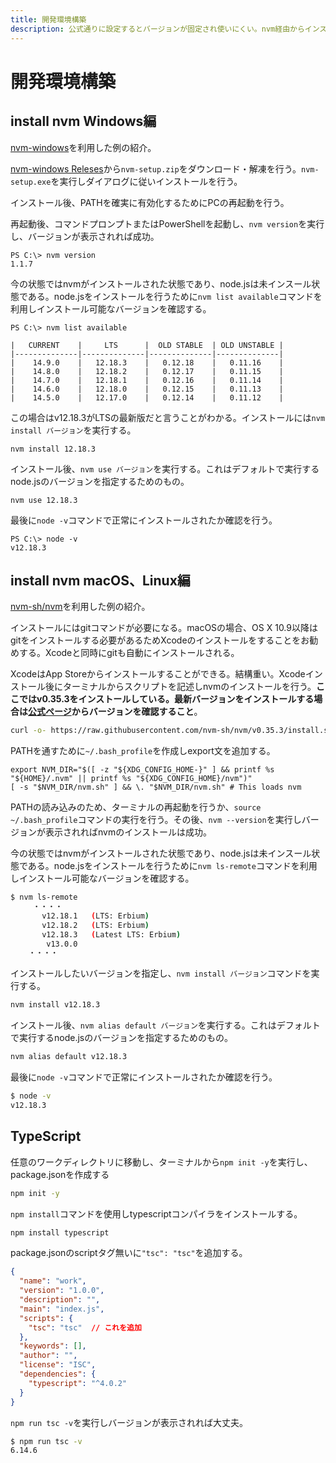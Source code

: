 ```yaml
---
title: 開発環境構築
description: 公式通りに設定するとバージョンが固定され使いにくい。nvm経由からインストールすることを勧める。
---
```


# 開発環境構築

## install nvm Windows編

[nvm-windows](https://github.com/coreybutler/nvm-windows)を利用した例の紹介。

[nvm-windows Releses](https://github.com/coreybutler/nvm-windows/releases)から`nvm-setup.zip`をダウンロード・解凍を行う。`nvm-setup.exe`を実行しダイアログに従いインストールを行う。

インストール後、PATHを確実に有効化するためにPCの再起動を行う。

再起動後、コマンドプロンプトまたはPowerShellを起動し、`nvm version`を実行し、バージョンが表示されれば成功。

```atom
PS C:\> nvm version
1.1.7
```

今の状態ではnvmがインストールされた状態であり、node.jsは未インスール状態である。node.jsをインストールを行うために`nvm list available`コマンドを利用しインストール可能なバージョンを確認する。

```atom
PS C:\> nvm list available

|   CURRENT    |     LTS      |  OLD STABLE  | OLD UNSTABLE |
|--------------|--------------|--------------|--------------|
|    14.9.0    |   12.18.3    |   0.12.18    |   0.11.16    |
|    14.8.0    |   12.18.2    |   0.12.17    |   0.11.15    |
|    14.7.0    |   12.18.1    |   0.12.16    |   0.11.14    |
|    14.6.0    |   12.18.0    |   0.12.15    |   0.11.13    |
|    14.5.0    |   12.17.0    |   0.12.14    |   0.11.12    |
```

この場合はv12.18.3がLTSの最新版だと言うことがわかる。インストールには`nvm install バージョン`を実行する。

```atom
nvm install 12.18.3
```

インストール後、`nvm use バージョン`を実行する。これはデフォルトで実行するnode.jsのバージョンを指定するためのもの。

```atom
nvm use 12.18.3
```

最後に`node -v`コマンドで正常にインストールされたか確認を行う。

```atom
PS C:\> node -v
v12.18.3
```

<google-ads/>

## install nvm macOS、Linux編

[nvm-sh/nvm](https://github.com/nvm-sh/nvm)を利用した例の紹介。

インストールにはgitコマンドが必要になる。macOSの場合、OS X 10.9以降はgitをインストールする必要があるためXcodeのインストールをすることをお勧めする。Xcodeと同時にgitも自動にインストールされる。

XcodeはApp Storeからインストールすることができる。結構重い。Xcodeインストール後にターミナルからスクリプトを記述しnvmのインストールを行う。**ここではv0.35.3をインストールしている。最新バージョンをインストールする場合は[公式ページ](https://github.com/nvm-sh/nvm)からバージョンを確認すること**。

```bash
curl -o- https://raw.githubusercontent.com/nvm-sh/nvm/v0.35.3/install.sh | bash
```

PATHを通すために`~/.bash_profile`を作成しexport文を追加する。

```atom
export NVM_DIR="$([ -z "${XDG_CONFIG_HOME-}" ] && printf %s "${HOME}/.nvm" || printf %s "${XDG_CONFIG_HOME}/nvm")"
[ -s "$NVM_DIR/nvm.sh" ] && \. "$NVM_DIR/nvm.sh" # This loads nvm
```

PATHの読み込みのため、ターミナルの再起動を行うか、`source ~/.bash_profile`コマンドの実行を行う。その後、`nvm --version`を実行しバージョンが表示されればnvmのインストールは成功。

今の状態ではnvmがインストールされた状態であり、node.jsは未インスール状態である。node.jsをインストールを行うために`nvm ls-remote`コマンドを利用しインストール可能なバージョンを確認する。

```bash
$ nvm ls-remote
     ・・・・
       v12.18.1   (LTS: Erbium)
       v12.18.2   (LTS: Erbium)
       v12.18.3   (Latest LTS: Erbium)
        v13.0.0
    ・・・・
```

インストールしたいバージョンを指定し、`nvm install バージョン`コマンドを実行する。

```bash
nvm install v12.18.3
```

インストール後、`nvm alias default バージョン`を実行する。これはデフォルトで実行するnode.jsのバージョンを指定するためのもの。

```bash
nvm alias default v12.18.3
```

最後に`node -v`コマンドで正常にインストールされたか確認を行う。

```bash
$ node -v
v12.18.3
```

## TypeScript

任意のワークディレクトリに移動し、ターミナルから`npm init -y`を実行し、package.jsonを作成する

```bash
npm init -y
```

`npm install`コマンドを使用しtypescriptコンパイラをインストールする。

```bash
npm install typescript
```

package.jsonのscriptタグ無いに`"tsc": "tsc"`を追加する。

```json
{
  "name": "work",
  "version": "1.0.0",
  "description": "",
  "main": "index.js",
  "scripts": {
    "tsc": "tsc"  // これを追加
  },
  "keywords": [],
  "author": "",
  "license": "ISC",
  "dependencies": {
    "typescript": "^4.0.2"
  }
}
```

`npm run tsc -v`を実行しバージョンが表示されれば大丈夫。

```bash
$ npm run tsc -v
6.14.6
```
